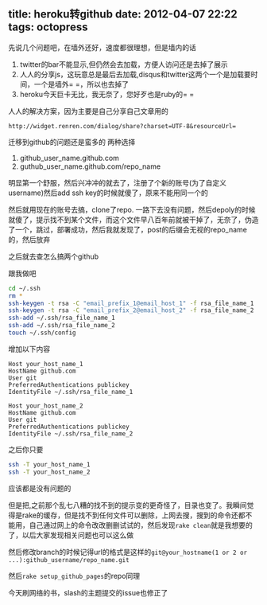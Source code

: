 title: heroku转github
date: 2012-04-07 22:22
tags: octopress
---
<!-- more -->
先说几个问题吧，在墙外还好，速度都很理想，但是墙内的话

1. twitter的bar不能显示,但仍然会去加载，方便人访问还是去掉了展示
2. 人人的分享js，这玩意总是最后去加载,disqus和twitter这两个一个是加载要时间，一个是墙外= =，所以也去掉了
3. heroku今天巨卡无比，我无奈了，您好歹也是ruby的= =

人人的解决方案，因为主要是自己分享自己文章用的

`http://widget.renren.com/dialog/share?charset=UTF-8&resourceUrl=`

迁移到github的问题还是蛮多的
两种选择

1. github_user_name.github.com
2. guthub_user_name.github.com/repo_name

明显第一个舒服，然后兴冲冲的就去了，注册了个新的账号(为了自定义username)然后add ssh key的时候就傻了，原来不能用同一个的

然后就用现在的账号去搞，clone了repo. 一路下去没有问题，然后depoly的时候就傻了，提示找不到某个文件，而这个文件早八百年前就被干掉了，无奈了，伪造了一个，跳过，部署成功，然后我就发现了，post的后缀会无视的repo_name的，然后放弃

之后就去查怎么搞两个github

跟我做吧
``` sh
cd ~/.ssh
rm *
ssh-keygen -t rsa -C "email_prefix_1@email_host_1" -f rsa_file_name_1
ssh-keygen -t rsa -C "email_prefix_2@email_host_2" -f rsa_file_name_2
ssh-add ~/.ssh/rsa_file_name_1
ssh-add ~/.ssh/rsa_file_name_2
touch ~/.ssh/config
```
增加以下内容
```
Host your_host_name_1
HostName github.com
User git
PreferredAuthentications publickey
IdentityFile ~/.ssh/rsa_file_name_1

Host your_host_name_2
HostName github.com
User git
PreferredAuthentications publickey
IdentityFile ~/.ssh/rsa_file_name_2
```
之后你只要
``` sh
ssh -T your_host_name_1
ssh -T your_host_name_2
```
应该都是没有问题的

但是把,之前那个乱七八糟的找不到的提示变的更奇怪了，目录也变了。我瞬间觉得是rake的缓存，但是找不到任何文件可以删除，上网去搜，搜到的命令还都不能用，自己通过网上的命令改改删删试试的，然后发现`rake clean`就是我想要的了，以后大家发现相关问题也可以这么做

然后修改branch的时候记得url的格式是这样的`git@your_hostname(1 or 2 or ...):github_username/repo_name.git`

然后`rake setup_github_pages`的repo同理

今天刷网络的书，slash的主题提交的issue也修正了
